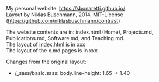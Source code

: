 My personal website: https://sbonaretti.github.io/   
Layout by Niklas Buschmann, 2014, MIT-License (https://github.com/niklasbuschmann/contrast)   

The website contents are in: index.html (Home), Projects.md, Publications.md, Software.md, and Teaching.md.   
The layout of index.html is in xxx   
The layout of the x.md pages is in xxx  

Changes from the original layout:  
- /_sass/basic.sass: body.line-height: 1.65 -> 1.40  
  

